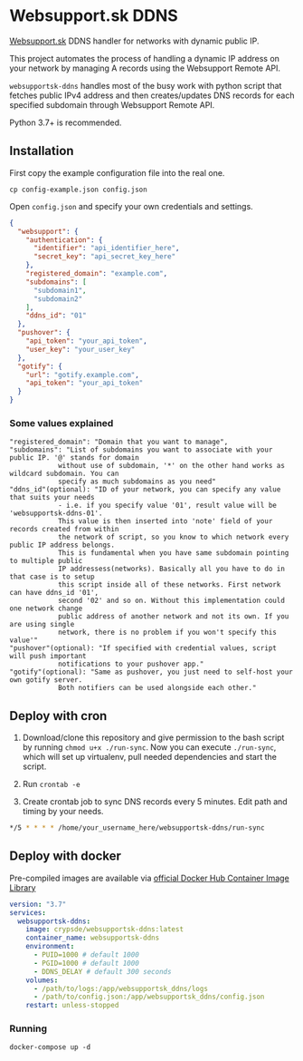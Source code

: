 # Websupport.sk DDNS
[Websupport.sk](https://websupport.sk) DDNS handler for networks with dynamic public IP.

This project automates the process of handling a dynamic IP address on your network by 
managing A records using the Websupport Remote API.

`websupportsk-ddns` handles most of the busy work with python script that fetches public
IPv4 address and then creates/updates DNS records for each specified subdomain through
Websupport Remote API.

Python 3.7+ is recommended.

## Installation
First copy the example configuration file into the real one.
```commandline
cp config-example.json config.json
```
Open `config.json` and specify your own credentials and settings.

```json
{
  "websupport": {
    "authentication": {
      "identifier": "api_identifier_here",
      "secret_key": "api_secret_key_here"
    },
    "registered_domain": "example.com",
    "subdomains": [
      "subdomain1",
      "subdomain2"
    ],
    "ddns_id": "01"
  },
  "pushover": {
    "api_token": "your_api_token",
    "user_key": "your_user_key"
  },
  "gotify": {
    "url": "gotify.example.com",
    "api_token": "your_api_token"
  }
}
```
### Some values explained
```
"registered_domain": "Domain that you want to manage",
"subdomains": "List of subdomains you want to associate with your public IP. '@' stands for domain
            without use of subdomain, '*' on the other hand works as wildcard subdomain. You can
            specify as much subdomains as you need"
"ddns_id"(optional): "ID of your network, you can specify any value that suits your needs
            - i.e. if you specify value '01', result value will be 'websupportsk-ddns-01'.
            This value is then inserted into 'note' field of your records created from within
            the network of script, so you know to which network every public IP address belongs.
            This is fundamental when you have same subdomain pointing to multiple public 
            IP addressess(networks). Basically all you have to do in that case is to setup
            this script inside all of these networks. First network can have ddns_id '01',
            second '02' and so on. Without this implementation could one network change 
            public address of another network and not its own. If you are using single
            network, there is no problem if you won't specify this value'"
"pushover"(optional): "If specified with credential values, script will push important
            notifications to your pushover app."
"gotify"(optional): "Same as pushover, you just need to self-host your own gotify server.
            Both notifiers can be used alongside each other." 
```

## Deploy with cron 
1. Download/clone this repository and give permission to the bash script by running 
`chmod u+x ./run-sync`. Now you can execute `./run-sync`, which will set up virtualenv, pull needed dependencies
and start the script.
   
2. Run `crontab -e`
   
3. Create crontab job to sync DNS records every 5 minutes. Edit path and timing by your needs.
```bash
*/5 * * * * /home/your_username_here/websupportsk-ddns/run-sync
```

## Deploy with docker
Pre-compiled images are available via [official Docker Hub Container Image Library](https://hub.docker.com/repository/docker/crypsde/websupportsk-ddns)

```yaml
version: "3.7"
services:
  websupportsk-ddns:
    image: crypsde/websupportsk-ddns:latest
    container_name: websupportsk-ddns
    environment:
      - PUID=1000 # default 1000
      - PGID=1000 # default 1000
      - DDNS_DELAY # default 300 seconds
    volumes:
      - /path/to/logs:/app/websupportsk_ddns/logs
      - /path/to/config.json:/app/websupportsk_ddns/config.json
    restart: unless-stopped
```

### Running
    docker-compose up -d